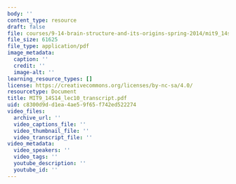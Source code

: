 ```yaml
---
body: ''
content_type: resource
draft: false
file: courses/9-14-brain-structure-and-its-origins-spring-2014/mit9_14s14_lec10_transcript.pdf
file_size: 61625
file_type: application/pdf
image_metadata:
  caption: ''
  credit: ''
  image-alt: ''
learning_resource_types: []
license: https://creativecommons.org/licenses/by-nc-sa/4.0/
resourcetype: Document
title: MIT9_14S14_lec10_transcript.pdf
uid: c8300d9d-d1ea-4ae5-9f65-f742ed522274
video_files:
  archive_url: ''
  video_captions_file: ''
  video_thumbnail_file: ''
  video_transcript_file: ''
video_metadata:
  video_speakers: ''
  video_tags: ''
  youtube_description: ''
  youtube_id: ''
---
```


